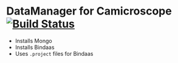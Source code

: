 # DataManager for Camicroscope [![Build Status](https://travis-ci.org/camicroscope/DataDockerContainer.svg?branch=master)](https://travis-ci.org/camicroscope/DataDockerContainer)

* Installs Mongo
* Installs Bindaas
* Uses `.project` files for Bindaas


